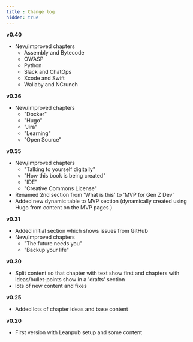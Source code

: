 ```yaml
---
title : Change log
hidden: true
---
```


**v0.40**

- New/Improved chapters    
    - Assembly and Bytecode
    - OWASP
    - Python
    - Slack and ChatOps
    - Xcode and Swift
    - Wallaby and NCrunch

**v0.36**

 - New/Improved chapters    
    - "Docker"
    - "Hugo"
    - "Jira"
    - "Learning"
    - "Open Source"

**v0.35**

 - New/Improved chapters    
    - "Talking to yourself digitally"        
    - "How this book is being created"
    - "IDE"
    - "Creative Commons License"
 - Renamed 2nd section from 'What is this' to 'MVP for Gen Z Dev'  
 - Added new dynamic table to MVP section (dynamically created using Hugo from content on the MVP pages )

**v0.31**

 - Added initial section which shows issues from GitHub
 - New/Improved chapters
    - "The future needs you"
    - "Backup your life"

**v0.30**

 - Split content so that chapter with text show first and chapters with ideas/bullet-points show in a 'drafts' section
 - lots of new content and fixes

**v0.25**

 - Added lots of chapter ideas and base content

**v0.20**
 - First version with Leanpub setup and some content
